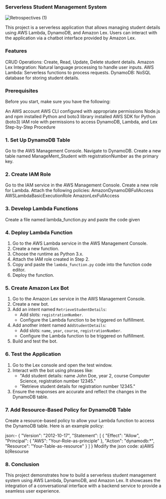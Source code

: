 ### Serverless Student Management System


![Retrospectives (1)](https://github.com/Barath0729/Student-Details-Management-Bot/assets/126565359/c6eae936-d300-456a-a732-94f47050f2f5)




This project is a serverless application that allows managing student details using AWS Lambda, DynamoDB, and Amazon Lex. Users can interact with the application via a chatbot interface provided by Amazon Lex.

### Features
CRUD Operations: Create, Read, Update, Delete student details.
Amazon Lex Integration: Natural language processing to handle user inputs.
AWS Lambda: Serverless functions to process requests.
DynamoDB: NoSQL database for storing student details.

### Prerequisites
Before you start, make sure you have the following:

An AWS account
AWS CLI configured with appropriate permissions
Node.js and npm installed
Python and boto3 library installed
AWS SDK for Python (boto3)
IAM role with permissions to access DynamoDB, Lambda, and Lex
Step-by-Step Procedure
### 1. Set Up DynamoDB Table
Go to the AWS Management Console.
Navigate to DynamoDB.
Create a new table named ManageMent_Student with registrationNumber as the primary key.
### 2. Create IAM Role
Go to the IAM service in the AWS Management Console.
Create a new role for Lambda.
Attach the following policies:
AmazonDynamoDBFullAccess
AWSLambdaBasicExecutionRole
AmazonLexFullAccess
### 3. Develop Lambda Functions
Create a file named lambda_function.py and paste the code given

### 4. Deploy Lambda Function

1. Go to the AWS Lambda service in the AWS Management Console.
2. Create a new function.
3. Choose the runtime as Python 3.x.
4. Attach the IAM role created in Step 2.
5. Copy and paste the `lambda_function.py` code into the function code editor.
6. Deploy the function.

### 5. Create Amazon Lex Bot

1. Go to the Amazon Lex service in the AWS Management Console.
2. Create a new bot.
3. Add an intent named `RetrieveStudentDetails`:
   - Add slots: `registrationNumber`.
   - Configure the Lambda function to be triggered on fulfillment.
4. Add another intent named `AddStudentDetails`:
   - Add slots: `name`, `year`, `course`, `registrationNumber`.
   - Configure the Lambda function to be triggered on fulfillment.
5. Build and test the bot.

### 6. Test the Application

1. Go to the Lex console and open the test window.
2. Interact with the bot using phrases like:
   - "Add student details: name John Doe, year 2, course Computer Science, registration number 12345."
   - "Retrieve student details for registration number 12345."
3. Ensure the responses are accurate and reflect the changes in the DynamoDB table.

### 7. Add Resource-Based Policy for DynamoDB Table

Create a resource-based policy to allow your Lambda function to access the DynamoDB table. Here is an example policy:

json:-
{
    "Version": "2012-10-17",
    "Statement": [
        {
            "Effect": "Allow",
            "Principal": {
                "AWS": "Your-Role-as-principle"
            },
            "Action": "dynamodb:*",
            "Resource": "Your-Table-as-resource"
        }
    ]
}
Modify the json code:
   a)AWS
   b)Resourse
   
### 8. Conclusion
This project demonstrates how to build a serverless student management system using AWS Lambda, DynamoDB, and Amazon Lex. It showcases the integration of a conversational interface with a backend service to provide a seamless user experience.
